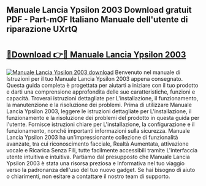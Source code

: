 ## Manuale Lancia Ypsilon 2003 Download gratuit PDF - Part-mOF Italiano Manuale dell'utente di riparazione UXrtQ

# <h2><a href="http://dfbmkbi.blite.top/?on=Manuale+Lancia+Ypsilon+2003">🔗Download 👉🔴 Manuale Lancia Ypsilon 2003</a></h2>

[![Manuale Lancia Ypsilon 2003 download](https://i.imgur.com/lujVjoI.png)](http://dfbmkbi.blite.top/?on=Manuale+Lancia+Ypsilon+2003)
Benvenuto nel manuale di Istruzioni per il tuo Manuale Lancia Ypsilon 2003 appena consegnato. Questa guida completa è progettata per aiutarti a iniziare con il tuo prodotto e darti una comprensione approfondita delle sue caratteristiche, funzioni e capacità. Troverai istruzioni dettagliate per L'installazione, il funzionamento, la manutenzione e la risoluzione dei problemi. Prima di utilizzare Manuale Lancia Ypsilon 2003, leggere le istruzioni dettagliate per L'installazione, il funzionamento e la risoluzione dei problemi del prodotto in questa guida per l'utente. Fornisce istruzioni chiare per L'installazione, la configurazione e il funzionamento, nonché importanti informazioni sulla sicurezza. Manuale Lancia Ypsilon 2003 ha un'impressionante collezione di funzionalità avanzate, tra cui riconoscimento facciale, Realtà Aumentata, attivazione vocale e Ricarica Senza Fili, tutte facilmente accessibili tramite L'interfaccia utente intuitiva e intuitiva. Partiamo dal presupposto che Manuale Lancia Ypsilon 2003 è stata una risorsa preziosa e Informativa nel tuo viaggio verso la padronanza dell'uso del tuo nuovo gadget. Se hai bisogno di aiuto o chiarimenti, non esitare a contattare il nostro team di supporto.
